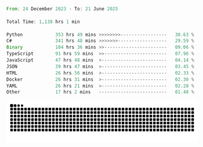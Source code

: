 <!--START_SECTION:waka-->

```rust
From: 24 December 2023 - To: 21 June 2025

Total Time: 1,138 hrs 1 min

Python            353 hrs 49 mins >>>>>>>>-----------------   30.63 %
C#                341 hrs 48 mins >>>>>>>------------------   29.59 %
Binary            104 hrs 36 mins >>-----------------------   09.06 %
TypeScript        91 hrs 59 mins  >>-----------------------   07.96 %
JavaScript        47 hrs 48 mins  >------------------------   04.14 %
JSON              39 hrs 47 mins  >------------------------   03.45 %
HTML              26 hrs 56 mins  >------------------------   02.33 %
Docker            26 hrs 31 mins  >------------------------   02.30 %
YAML              26 hrs 21 mins  >------------------------   02.28 %
Other             17 hrs 2 mins   -------------------------   01.48 %
```

<!--END_SECTION:waka-->


<picture>
  <source media="(prefers-color-scheme: dark)" srcset="https://raw.githubusercontent.com/jeerawut97/jeerawut97/output/github-contribution-grid-snake.svg">
  <img alt="github contribution grid snake animation" src="https://raw.githubusercontent.com/jeerawut97/jeerawut97/output/github-contribution-grid-snake.svg">
</picture>
